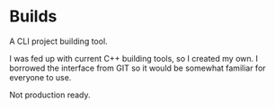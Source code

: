 # Builds
A CLI project building tool.

I was fed up with current C++ building tools, so I created my own. I borrowed the interface from GIT so it would be somewhat familiar for everyone to use.

Not production ready.